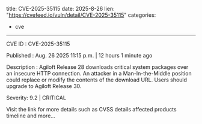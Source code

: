  
title: CVE-2025-35115
date: 2025-8-26
lien: "https://cvefeed.io/vuln/detail/CVE-2025-35115"
categories:
  - cve
---

CVE ID : CVE-2025-35115

Published :  Aug. 26
2025
11:15 p.m. | 12 hours
1 minute ago

Description : Agiloft Release 28 downloads critical system packages over an insecure HTTP connection. An attacker in a Man-In-the-Middle position could replace or modify the contents of the download URL. Users should upgrade to Agiloft Release 30.

Severity: 9.2 | CRITICAL

Visit the link for more details
such as CVSS details
affected products
timeline
and more...

